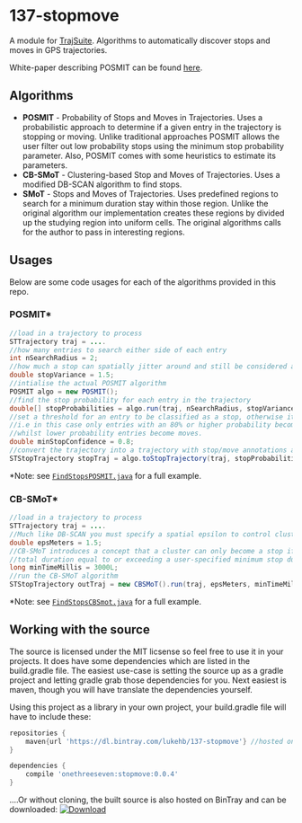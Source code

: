 # 137-stopmove
A module for [TrajSuite](https://github.com/lukehb/TrajSuite). Algorithms to automatically discover stops and moves in GPS trajectories.

White-paper describing POSMIT can be found [here](https://link.springer.com/article/10.1007/s10618-018-0568-8).

## Algorithms
* **POSMIT** - Probability of Stops and Moves in Trajectories. Uses a probabilistic approach to determine if a given entry in the trajectory is stopping or moving. Unlike traditional approaches POSMIT allows the user filter out low probability stops using the minimum stop probability parameter. Also, POSMIT comes with some heuristics to estimate its parameters.
* **CB-SMoT** - Clustering-based Stop and Moves of Trajectories. Uses a modified DB-SCAN algorithm to find stops. 
* **SMoT** - Stops and Moves of Trajectories. Uses predefined regions to search for a minimum duration stay within those region. Unlike the original algorithm our implementation creates these regions by divided up the studying region into uniform cells. The original algorithms calls for the author to pass in interesting regions.

## Usages
Below are some code usages for each of the algorithms provided in this repo.

### POSMIT*
```java
//load in a trajectory to process
STTrajectory traj = ....
//how many entries to search either side of each entry 
int nSearchRadius = 2;
//how much a stop can spatially jitter around and still be considered a stop (remember GPS is quite noisy)
double stopVariance = 1.5;
//intialise the actual POSMIT algorithm
POSMIT algo = new POSMIT();
//find the stop probability for each entry in the trajectory
double[] stopProbabilities = algo.run(traj, nSearchRadius, stopVariance);
//set a threshold for an entry to be classified as a stop, otherwise it is a move.
//i.e in this case only entries with an 80% or higher probability become stops,
//whilst lower probability entries become moves.
double minStopConfidence = 0.8;
//convert the trajectory into a trajectory with stop/move annotations at each entry
STStopTrajectory stopTraj = algo.toStopTrajectory(traj, stopProbabilities, minStopConfidence);
```
*Note: see [`FindStopsPOSMIT.java`](https://github.com/lukehb/137-stopmove/blob/master/src/main/java/onethreeseven/stopmove/experiments/FindStopsPOSMIT.java) for a full example.

### CB-SMoT*
```java
//load in a trajectory to process
STTrajectory traj = ....
//Much like DB-SCAN you must specify a spatial epsilon to control cluster growth
double epsMeters = 1.5;
//CB-SMoT introduces a concept that a cluster can only become a stop if it has a 
//total duration equal to or exceeding a user-specified minimum stop duration
long minTimeMillis = 3000L;
//run the CB-SMoT algorithm
STStopTrajectory outTraj = new CBSMoT().run(traj, epsMeters, minTimeMillis);
```
*Note: see [`FindStopsCBSmot.java`](https://github.com/lukehb/137-stopmove/blob/master/src/main/java/onethreeseven/stopmove/experiments/FindStopCBSMoT.java) for a full example.

## Working with the source
The source is licensed under the MIT licsense so feel free to use it in your projects. It does have some dependencies which are listed in the build.gradle file. The easiest use-case is setting the source up as a gradle project and letting gradle grab those dependencies for you. Next easiest is maven, though you will have translate the dependencies yourself.

Using this project as a library in your own project, your build.gradle file will have to include these:

```groovy
repositories {
    maven{url 'https://dl.bintray.com/lukehb/137-stopmove'} //hosted on bintray
}

dependencies {
    compile 'onethreeseven:stopmove:0.0.4'
}
```

....Or without cloning, the built source is also hosted on BinTray and can be downloaded: [ ![Download](https://api.bintray.com/packages/lukehb/137-stopmove/137-stopmove/images/download.svg) ](https://bintray.com/lukehb/137-stopmove/137-stopmove/_latestVersion)
